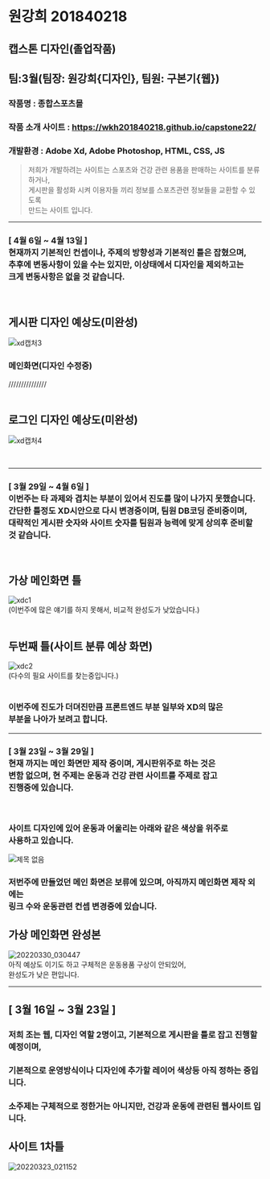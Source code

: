 # 원강희 201840218

## 캡스톤 디자인(졸업작품)
## 팀:3월(팀장: 원강희{디자인}, 팀원: 구본기{웹})
### 작품명 : 종합스포츠몰
### 작품 소개 사이트 : https://wkh201840218.github.io/capstone22/
### 개발환경 : Adobe Xd, Adobe Photoshop, HTML, CSS, JS

>저희가 개발하려는 사이트는 스포츠와 건강 관련 용품을 판매하는 사이트를 분류하거나,<br>게시판을 활성화 시켜 이용자들 끼리 정보를 스포츠관련 정보들을 교환할 수 있도록<br>만드는 사이트 입니다.

***
### [ 4월 6일 ~ 4월 13일 ] <br>현재까지 기본적인 컨셉이나, 주제의 방향성과 기본적인 틀은 잡혔으며,<br>추후에 변동사항이 있을 수는 있지만, 이상태에서 디자인을 제외하고는<br>크게 변동사항은 없을 것 같습니다.
<br>

## 게시판 디자인 예상도(미완성)
![xd캡처3](https://user-images.githubusercontent.com/80237099/163057477-53b636c4-e858-4d24-8f34-e50051b9b7dd.png)<br>
### 메인화면(디자인 수정중)
///////////////
<br>
<br>

## 로그인 디자인 예상도(미완성)
![xd캡처4](https://user-images.githubusercontent.com/80237099/163057894-e540ab35-d0db-4588-988c-b475973e0397.png)


<br>

***

### [ 3월 29일 ~ 4월 6일 ] <br>이번주는 타 과제와 겹치는 부분이 있어서 진도를 많이 나가지 못했습니다.<br>간단한 틀정도 XD시안으로 다시 변경중이며, 팀원 DB코딩 준비중이며,<br>대략적인 게시판 숫자와 사이트 숫자를 팀원과 능력에 맞게 상의후 준비할 것 같습니다.
<br>


## 가상 메인화면 틀
![xdc1](https://user-images.githubusercontent.com/80237099/161802428-697aaae9-c01c-449e-9c27-7831bd18c49c.png)<br>
(이번주에 많은 얘기를 하지 못해서, 비교적 완성도가 낮았습니다.)<br>
<br>

## 두번째 틀(사이트 분류 예상 화면)
![xdc2](https://user-images.githubusercontent.com/80237099/161802437-eb89ff55-2326-44ec-8b4a-7b8c5733822c.png)<br>
(다수의 필요 사이트를 찾는중입니다.)<br>
<br>

### 이번주에 진도가 더뎌진만큼 프론트엔드 부분 일부와 XD의 많은<br>부분을 나아가 보려고 합니다.


***
### [ 3월 23일 ~ 3월 29일 ] <br>현재 까지는 메인 화면만 제작 중이며, 게시판위주로 하는 것은<br>변함 없으며, 현 주제는 운동과 건강 관련 사이트를 주제로 잡고<br>진행중에 있습니다.
<br>

### 사이트 디자인에 있어 운동과 어울리는 아래와 같은 색상을 위주로<br>사용하고 있습니다.
![제목 없음](https://user-images.githubusercontent.com/80237099/160675946-bd03895f-d7d8-42f0-8f13-d664d0448c28.png)
<br>
### 저번주에 만들었던 메인 화면은 보류에 있으며, 아직까지 메인화면 제작 외에는<br>링크 수와 운동관련 컨셉 변경중에 있습니다.

## 가상 메인화면 완성본
![20220330_030447](https://user-images.githubusercontent.com/80237099/160676625-b993faa2-e192-469b-acad-a7cfce2ff092.png)<br>
아직 예상도 이기도 하고 구체적은 운동용품 구상이 안되있어,<br>
완성도가 낮은 편입니다.








***
## [ 3월 16일 ~ 3월 23일 ]

### 저희 조는 웹, 디자인 역할 2명이고, 기본적으로 게시판을 틀로 잡고 진행할 예정이며,<br>
### 기본적으로 운영방식이나 디자인에 추가할 레이어 색상등 아직 정하는 중입니다.<br>
### 소주제는 구체적으로 정한거는 아니지만, 건강과 운동에 관련된 웹사이트 입니다.<br>
## 사이트 1차틀
![20220323_021152](https://user-images.githubusercontent.com/80237099/159537187-b47ba3fd-d59e-42d4-9884-5c6f4ec30e8e.png)<br>

